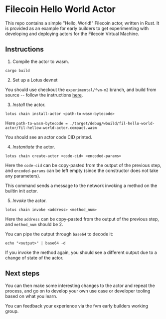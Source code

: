 # Filecoin Hello World Actor

This repo contains a simple "Hello, World!" Filecoin actor, written in Rust. It is provided as an example for early builders to get experimenting with developing and deploying actors for the Filecoin Virtual Machine.

## Instructions

1. Compile the actor to wasm.

```
cargo build
```

2. Set up a Lotus devnet

You should use checkout the `experimental/fvm-m2` branch, and build from source -- follow the instructions [here](https://lotus.filecoin.io/developers/local-network/).

3. _Install_ the actor.

```
lotus chain install-actor <path-to-wasm-bytecode>

```

Here `path-to-wasm-bytecode = ./target/debug/wbuild/fil-hello-world-actor/fil-hellow-world-actor.compact.wasm`

You should see an actor code CID printed.

4. _Instantiate_ the actor.

```
lotus chain create-actor <code-cid> <encoded-params>
```

Here the `code-cid` can be copy-pasted from the output of the previous step, and `encoded-params` can be left empty (since the constructor does not take any parameters).

This command sends a message to the network invoking a method on the builtin init actor.

5. _Invoke_ the actor.

```
lotus chain invoke <address> <method_num>
```

Here the `address` can be copy-pasted from the output of the previous step, and `method_num` should be 2.

You can pipe the output through `base64` to decode it:

```
echo "<output>" | base64 -d
```

If you invoke the method again, you should see a different output due to a change of state of the actor.

## Next steps

You can then make some interesting changes to the actor and repeat the process, and go on to develop your own use case or developer tooling based on what you learn.

You can feedback your experience via the fvm early builders working group.
